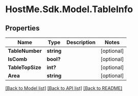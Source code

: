 # HostMe.Sdk.Model.TableInfo
## Properties

Name | Type | Description | Notes
------------ | ------------- | ------------- | -------------
**TableNumber** | **string** |  | [optional] 
**IsComb** | **bool?** |  | [optional] 
**TableTopSize** | **int?** |  | [optional] 
**Area** | **string** |  | [optional] 

[[Back to Model list]](../README.md#documentation-for-models) [[Back to API list]](../README.md#documentation-for-api-endpoints) [[Back to README]](../README.md)

